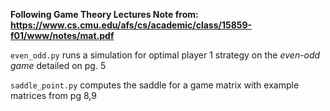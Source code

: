 **Following Game Theory Lectures Note from: https://www.cs.cmu.edu/afs/cs/academic/class/15859-f01/www/notes/mat.pdf**

`even_odd.py` runs a simulation for optimal player 1 strategy on the _even-odd game_ detailed on pg. 5

`saddle_point.py` computes the saddle for a game matrix with example matrices from pg 8,9
